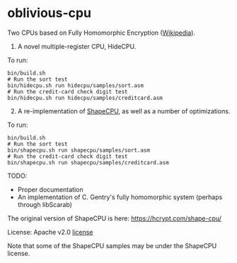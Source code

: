 oblivious-cpu
=============

Two CPUs based on Fully Homomorphic Encryption ([Wikipedia](https://en.wikipedia.org/wiki/Homomorphic_encryption#Fully_homomorphic_encryption)).

1) A novel multiple-register CPU, HideCPU.

To run:

    bin/build.sh
    # Run the sort test
    bin/hidecpu.sh run hidecpu/samples/sort.asm
    # Run the credit-card check digit test
    bin/hidecpu.sh run hidecpu/samples/creditcard.asm

2) A re-implementation of [ShapeCPU](https://hcrypt.com/shape-cpu/), as well as a number of optimizations.

To run:

    bin/build.sh
    # Run the sort test
    bin/shapecpu.sh run shapecpu/samples/sort.asm
    # Run the credit-card check digit test
    bin/shapecpu.sh run shapecpu/samples/creditcard.asm

TODO:

  * Proper documentation
  * An implementation of C. Gentry's fully homomorphic system (perhaps through libScarab)

The original version of ShapeCPU is here: https://hcrypt.com/shape-cpu/

License: Apache v2.0 [license](http://www.apache.org/licenses/LICENSE-2.0.html)

Note that some of the ShapeCPU samples may be under the ShapeCPU license.
